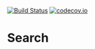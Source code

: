 [![Build Status](https://api.travis-ci.org/symbiote-h2020/Search.svg?branch=staging)](https://api.travis-ci.org/symbiote-h2020/Search)
[![codecov.io](https://codecov.io/github/symbiote-h2020/Search/branch/staging/graph/badge.svg)](https://codecov.io/github/symbiote-h2020/Search)

# Search


